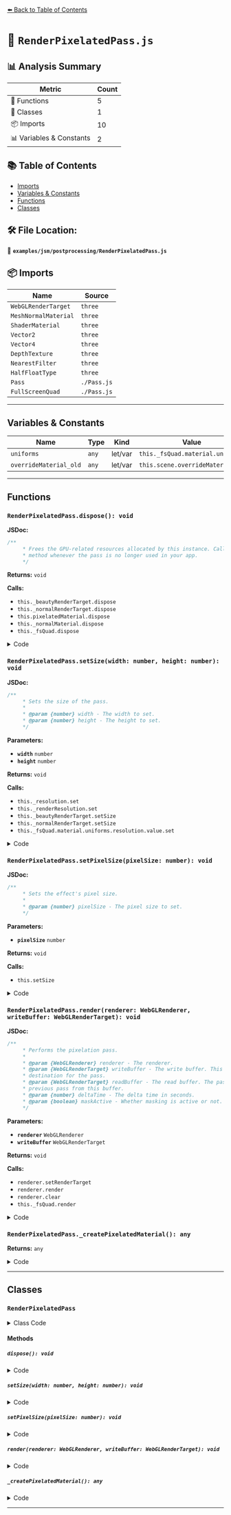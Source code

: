 [⬅️ Back to Table of Contents](../../../index.md)

# 📄 `RenderPixelatedPass.js`

## 📊 Analysis Summary

| Metric | Count |
|--------|-------|
| 🔧 Functions | 5 |
| 🧱 Classes | 1 |
| 📦 Imports | 10 |
| 📊 Variables & Constants | 2 |

## 📚 Table of Contents

- [Imports](#imports)
- [Variables & Constants](#variables-constants)
- [Functions](#functions)
- [Classes](#classes)

## 🛠️ File Location:
📂 **`examples/jsm/postprocessing/RenderPixelatedPass.js`**

## 📦 Imports

| Name | Source |
|------|--------|
| `WebGLRenderTarget` | `three` |
| `MeshNormalMaterial` | `three` |
| `ShaderMaterial` | `three` |
| `Vector2` | `three` |
| `Vector4` | `three` |
| `DepthTexture` | `three` |
| `NearestFilter` | `three` |
| `HalfFloatType` | `three` |
| `Pass` | `./Pass.js` |
| `FullScreenQuad` | `./Pass.js` |


---

## Variables & Constants

| Name | Type | Kind | Value | Exported |
|------|------|------|-------|----------|
| `uniforms` | `any` | let/var | `this._fsQuad.material.uniforms` | ✗ |
| `overrideMaterial_old` | `any` | let/var | `this.scene.overrideMaterial` | ✗ |


---

## Functions

### `RenderPixelatedPass.dispose(): void`

**JSDoc:**
```typescript
/**
	 * Frees the GPU-related resources allocated by this instance. Call this
	 * method whenever the pass is no longer used in your app.
	 */
```

**Returns:** `void`

**Calls:**

- `this._beautyRenderTarget.dispose`
- `this._normalRenderTarget.dispose`
- `this.pixelatedMaterial.dispose`
- `this._normalMaterial.dispose`
- `this._fsQuad.dispose`

<details><summary>Code</summary>

```typescript
dispose() {

		this._beautyRenderTarget.dispose();
		this._normalRenderTarget.dispose();

		this.pixelatedMaterial.dispose();
		this._normalMaterial.dispose();

		this._fsQuad.dispose();

	}
```
</details>

### `RenderPixelatedPass.setSize(width: number, height: number): void`

**JSDoc:**
```typescript
/**
	 * Sets the size of the pass.
	 *
	 * @param {number} width - The width to set.
	 * @param {number} height - The height to set.
	 */
```

**Parameters:**

- **`width`** `number`
- **`height`** `number`

**Returns:** `void`

**Calls:**

- `this._resolution.set`
- `this._renderResolution.set`
- `this._beautyRenderTarget.setSize`
- `this._normalRenderTarget.setSize`
- `this._fsQuad.material.uniforms.resolution.value.set`

<details><summary>Code</summary>

```typescript
setSize( width, height ) {

		this._resolution.set( width, height );
		this._renderResolution.set( ( width / this.pixelSize ) | 0, ( height / this.pixelSize ) | 0 );
		const { x, y } = this._renderResolution;
		this._beautyRenderTarget.setSize( x, y );
		this._normalRenderTarget.setSize( x, y );
		this._fsQuad.material.uniforms.resolution.value.set( x, y, 1 / x, 1 / y );

	}
```
</details>

### `RenderPixelatedPass.setPixelSize(pixelSize: number): void`

**JSDoc:**
```typescript
/**
	 * Sets the effect's pixel size.
	 *
	 * @param {number} pixelSize - The pixel size to set.
	 */
```

**Parameters:**

- **`pixelSize`** `number`

**Returns:** `void`

**Calls:**

- `this.setSize`

<details><summary>Code</summary>

```typescript
setPixelSize( pixelSize ) {

		this.pixelSize = pixelSize;
		this.setSize( this._resolution.x, this._resolution.y );

	}
```
</details>

### `RenderPixelatedPass.render(renderer: WebGLRenderer, writeBuffer: WebGLRenderTarget): void`

**JSDoc:**
```typescript
/**
	 * Performs the pixelation pass.
	 *
	 * @param {WebGLRenderer} renderer - The renderer.
	 * @param {WebGLRenderTarget} writeBuffer - The write buffer. This buffer is intended as the rendering
	 * destination for the pass.
	 * @param {WebGLRenderTarget} readBuffer - The read buffer. The pass can access the result from the
	 * previous pass from this buffer.
	 * @param {number} deltaTime - The delta time in seconds.
	 * @param {boolean} maskActive - Whether masking is active or not.
	 */
```

**Parameters:**

- **`renderer`** `WebGLRenderer`
- **`writeBuffer`** `WebGLRenderTarget`

**Returns:** `void`

**Calls:**

- `renderer.setRenderTarget`
- `renderer.render`
- `renderer.clear`
- `this._fsQuad.render`

<details><summary>Code</summary>

```typescript
render( renderer, writeBuffer/*, readBuffer , deltaTime, maskActive */ ) {

		const uniforms = this._fsQuad.material.uniforms;
		uniforms.normalEdgeStrength.value = this.normalEdgeStrength;
		uniforms.depthEdgeStrength.value = this.depthEdgeStrength;

		renderer.setRenderTarget( this._beautyRenderTarget );
		renderer.render( this.scene, this.camera );

		const overrideMaterial_old = this.scene.overrideMaterial;
		renderer.setRenderTarget( this._normalRenderTarget );
		this.scene.overrideMaterial = this._normalMaterial;
		renderer.render( this.scene, this.camera );
		this.scene.overrideMaterial = overrideMaterial_old;

		uniforms.tDiffuse.value = this._beautyRenderTarget.texture;
		uniforms.tDepth.value = this._beautyRenderTarget.depthTexture;
		uniforms.tNormal.value = this._normalRenderTarget.texture;

		if ( this.renderToScreen ) {

			renderer.setRenderTarget( null );

		} else {

			renderer.setRenderTarget( writeBuffer );

			if ( this.clear ) renderer.clear();

		}

		this._fsQuad.render( renderer );

	}
```
</details>

### `RenderPixelatedPass._createPixelatedMaterial(): any`

**Returns:** `any`

<details><summary>Code</summary>

```typescript
_createPixelatedMaterial() {

		return new ShaderMaterial( {
			uniforms: {
				tDiffuse: { value: null },
				tDepth: { value: null },
				tNormal: { value: null },
				resolution: { value: new Vector4() },
				normalEdgeStrength: { value: 0 },
				depthEdgeStrength: { value: 0 }
			},
			vertexShader: /* glsl */`
				varying vec2 vUv;

				void main() {

					vUv = uv;
					gl_Position = projectionMatrix * modelViewMatrix * vec4( position, 1.0 );

				}
			`,
			fragmentShader: /* glsl */`
				uniform sampler2D tDiffuse;
				uniform sampler2D tDepth;
				uniform sampler2D tNormal;
				uniform vec4 resolution;
				uniform float normalEdgeStrength;
				uniform float depthEdgeStrength;
				varying vec2 vUv;

				float getDepth(int x, int y) {

					return texture2D( tDepth, vUv + vec2(x, y) * resolution.zw ).r;

				}

				vec3 getNormal(int x, int y) {

					return texture2D( tNormal, vUv + vec2(x, y) * resolution.zw ).rgb * 2.0 - 1.0;

				}

				float depthEdgeIndicator(float depth, vec3 normal) {

					float diff = 0.0;
					diff += clamp(getDepth(1, 0) - depth, 0.0, 1.0);
					diff += clamp(getDepth(-1, 0) - depth, 0.0, 1.0);
					diff += clamp(getDepth(0, 1) - depth, 0.0, 1.0);
					diff += clamp(getDepth(0, -1) - depth, 0.0, 1.0);
					return floor(smoothstep(0.01, 0.02, diff) * 2.) / 2.;

				}

				float neighborNormalEdgeIndicator(int x, int y, float depth, vec3 normal) {

					float depthDiff = getDepth(x, y) - depth;
					vec3 neighborNormal = getNormal(x, y);

					// Edge pixels should yield to faces who's normals are closer to the bias normal.
					vec3 normalEdgeBias = vec3(1., 1., 1.); // This should probably be a parameter.
					float normalDiff = dot(normal - neighborNormal, normalEdgeBias);
					float normalIndicator = clamp(smoothstep(-.01, .01, normalDiff), 0.0, 1.0);

					// Only the shallower pixel should detect the normal edge.
					float depthIndicator = clamp(sign(depthDiff * .25 + .0025), 0.0, 1.0);

					return (1.0 - dot(normal, neighborNormal)) * depthIndicator * normalIndicator;

				}

				float normalEdgeIndicator(float depth, vec3 normal) {

					float indicator = 0.0;

					indicator += neighborNormalEdgeIndicator(0, -1, depth, normal);
					indicator += neighborNormalEdgeIndicator(0, 1, depth, normal);
					indicator += neighborNormalEdgeIndicator(-1, 0, depth, normal);
					indicator += neighborNormalEdgeIndicator(1, 0, depth, normal);

					return step(0.1, indicator);

				}

				void main() {

					vec4 texel = texture2D( tDiffuse, vUv );

					float depth = 0.0;
					vec3 normal = vec3(0.0);

					if (depthEdgeStrength > 0.0 || normalEdgeStrength > 0.0) {

						depth = getDepth(0, 0);
						normal = getNormal(0, 0);

					}

					float dei = 0.0;
					if (depthEdgeStrength > 0.0)
						dei = depthEdgeIndicator(depth, normal);

					float nei = 0.0;
					if (normalEdgeStrength > 0.0)
						nei = normalEdgeIndicator(depth, normal);

					float Strength = dei > 0.0 ? (1.0 - depthEdgeStrength * dei) : (1.0 + normalEdgeStrength * nei);

					gl_FragColor = texel * Strength;

				}
			`
		} );

	}
```
</details>


---

## Classes

### `RenderPixelatedPass`

<details><summary>Class Code</summary>

```ts
class RenderPixelatedPass extends Pass {

	/**
	 * Constructs a new render pixelated pass.
	 *
	 * @param {number} pixelSize - The effect's pixel size.
	 * @param {Scene} scene - The scene to render.
	 * @param {Camera} camera - The camera.
	 * @param {{normalEdgeStrength:number,depthEdgeStrength:number}} options - The pass options.
	 */
	constructor( pixelSize, scene, camera, options = {} ) {

		super();

		/**
		 * The effect's pixel size.
		 *
		 * @type {number}
		 */
		this.pixelSize = pixelSize;

		/**
		 * The scene to render.
		 *
		 * @type {Scene}
		 */
		this.scene = scene;

		/**
		 * The camera.
		 *
		 * @type {Camera}
		 */
		this.camera = camera;

		/**
		 * The normal edge strength.
		 *
		 * @type {number}
		 * @default 0.3
		 */
		this.normalEdgeStrength = options.normalEdgeStrength || 0.3;

		/**
		 * The normal edge strength.
		 *
		 * @type {number}
		 * @default 0.4
		 */
		this.depthEdgeStrength = options.depthEdgeStrength || 0.4;

		/**
		 * The pixelated material.
		 *
		 * @type {ShaderMaterial}
		 */
		this.pixelatedMaterial = this._createPixelatedMaterial();

		// internals

		this._resolution = new Vector2();
		this._renderResolution = new Vector2();

		this._normalMaterial = new MeshNormalMaterial();

		this._beautyRenderTarget = new WebGLRenderTarget();
		this._beautyRenderTarget.texture.minFilter = NearestFilter;
		this._beautyRenderTarget.texture.magFilter = NearestFilter;
		this._beautyRenderTarget.texture.type = HalfFloatType;
		this._beautyRenderTarget.depthTexture = new DepthTexture();

		this._normalRenderTarget = new WebGLRenderTarget();
		this._normalRenderTarget.texture.minFilter = NearestFilter;
		this._normalRenderTarget.texture.magFilter = NearestFilter;
		this._normalRenderTarget.texture.type = HalfFloatType;

		this._fsQuad = new FullScreenQuad( this.pixelatedMaterial );

	}

	/**
	 * Frees the GPU-related resources allocated by this instance. Call this
	 * method whenever the pass is no longer used in your app.
	 */
	dispose() {

		this._beautyRenderTarget.dispose();
		this._normalRenderTarget.dispose();

		this.pixelatedMaterial.dispose();
		this._normalMaterial.dispose();

		this._fsQuad.dispose();

	}

	/**
	 * Sets the size of the pass.
	 *
	 * @param {number} width - The width to set.
	 * @param {number} height - The height to set.
	 */
	setSize( width, height ) {

		this._resolution.set( width, height );
		this._renderResolution.set( ( width / this.pixelSize ) | 0, ( height / this.pixelSize ) | 0 );
		const { x, y } = this._renderResolution;
		this._beautyRenderTarget.setSize( x, y );
		this._normalRenderTarget.setSize( x, y );
		this._fsQuad.material.uniforms.resolution.value.set( x, y, 1 / x, 1 / y );

	}

	/**
	 * Sets the effect's pixel size.
	 *
	 * @param {number} pixelSize - The pixel size to set.
	 */
	setPixelSize( pixelSize ) {

		this.pixelSize = pixelSize;
		this.setSize( this._resolution.x, this._resolution.y );

	}

	/**
	 * Performs the pixelation pass.
	 *
	 * @param {WebGLRenderer} renderer - The renderer.
	 * @param {WebGLRenderTarget} writeBuffer - The write buffer. This buffer is intended as the rendering
	 * destination for the pass.
	 * @param {WebGLRenderTarget} readBuffer - The read buffer. The pass can access the result from the
	 * previous pass from this buffer.
	 * @param {number} deltaTime - The delta time in seconds.
	 * @param {boolean} maskActive - Whether masking is active or not.
	 */
	render( renderer, writeBuffer/*, readBuffer , deltaTime, maskActive */ ) {

		const uniforms = this._fsQuad.material.uniforms;
		uniforms.normalEdgeStrength.value = this.normalEdgeStrength;
		uniforms.depthEdgeStrength.value = this.depthEdgeStrength;

		renderer.setRenderTarget( this._beautyRenderTarget );
		renderer.render( this.scene, this.camera );

		const overrideMaterial_old = this.scene.overrideMaterial;
		renderer.setRenderTarget( this._normalRenderTarget );
		this.scene.overrideMaterial = this._normalMaterial;
		renderer.render( this.scene, this.camera );
		this.scene.overrideMaterial = overrideMaterial_old;

		uniforms.tDiffuse.value = this._beautyRenderTarget.texture;
		uniforms.tDepth.value = this._beautyRenderTarget.depthTexture;
		uniforms.tNormal.value = this._normalRenderTarget.texture;

		if ( this.renderToScreen ) {

			renderer.setRenderTarget( null );

		} else {

			renderer.setRenderTarget( writeBuffer );

			if ( this.clear ) renderer.clear();

		}

		this._fsQuad.render( renderer );

	}

	// internals

	_createPixelatedMaterial() {

		return new ShaderMaterial( {
			uniforms: {
				tDiffuse: { value: null },
				tDepth: { value: null },
				tNormal: { value: null },
				resolution: { value: new Vector4() },
				normalEdgeStrength: { value: 0 },
				depthEdgeStrength: { value: 0 }
			},
			vertexShader: /* glsl */`
				varying vec2 vUv;

				void main() {

					vUv = uv;
					gl_Position = projectionMatrix * modelViewMatrix * vec4( position, 1.0 );

				}
			`,
			fragmentShader: /* glsl */`
				uniform sampler2D tDiffuse;
				uniform sampler2D tDepth;
				uniform sampler2D tNormal;
				uniform vec4 resolution;
				uniform float normalEdgeStrength;
				uniform float depthEdgeStrength;
				varying vec2 vUv;

				float getDepth(int x, int y) {

					return texture2D( tDepth, vUv + vec2(x, y) * resolution.zw ).r;

				}

				vec3 getNormal(int x, int y) {

					return texture2D( tNormal, vUv + vec2(x, y) * resolution.zw ).rgb * 2.0 - 1.0;

				}

				float depthEdgeIndicator(float depth, vec3 normal) {

					float diff = 0.0;
					diff += clamp(getDepth(1, 0) - depth, 0.0, 1.0);
					diff += clamp(getDepth(-1, 0) - depth, 0.0, 1.0);
					diff += clamp(getDepth(0, 1) - depth, 0.0, 1.0);
					diff += clamp(getDepth(0, -1) - depth, 0.0, 1.0);
					return floor(smoothstep(0.01, 0.02, diff) * 2.) / 2.;

				}

				float neighborNormalEdgeIndicator(int x, int y, float depth, vec3 normal) {

					float depthDiff = getDepth(x, y) - depth;
					vec3 neighborNormal = getNormal(x, y);

					// Edge pixels should yield to faces who's normals are closer to the bias normal.
					vec3 normalEdgeBias = vec3(1., 1., 1.); // This should probably be a parameter.
					float normalDiff = dot(normal - neighborNormal, normalEdgeBias);
					float normalIndicator = clamp(smoothstep(-.01, .01, normalDiff), 0.0, 1.0);

					// Only the shallower pixel should detect the normal edge.
					float depthIndicator = clamp(sign(depthDiff * .25 + .0025), 0.0, 1.0);

					return (1.0 - dot(normal, neighborNormal)) * depthIndicator * normalIndicator;

				}

				float normalEdgeIndicator(float depth, vec3 normal) {

					float indicator = 0.0;

					indicator += neighborNormalEdgeIndicator(0, -1, depth, normal);
					indicator += neighborNormalEdgeIndicator(0, 1, depth, normal);
					indicator += neighborNormalEdgeIndicator(-1, 0, depth, normal);
					indicator += neighborNormalEdgeIndicator(1, 0, depth, normal);

					return step(0.1, indicator);

				}

				void main() {

					vec4 texel = texture2D( tDiffuse, vUv );

					float depth = 0.0;
					vec3 normal = vec3(0.0);

					if (depthEdgeStrength > 0.0 || normalEdgeStrength > 0.0) {

						depth = getDepth(0, 0);
						normal = getNormal(0, 0);

					}

					float dei = 0.0;
					if (depthEdgeStrength > 0.0)
						dei = depthEdgeIndicator(depth, normal);

					float nei = 0.0;
					if (normalEdgeStrength > 0.0)
						nei = normalEdgeIndicator(depth, normal);

					float Strength = dei > 0.0 ? (1.0 - depthEdgeStrength * dei) : (1.0 + normalEdgeStrength * nei);

					gl_FragColor = texel * Strength;

				}
			`
		} );

	}

}
```
</details>

#### Methods

##### `dispose(): void`

<details><summary>Code</summary>

```ts
dispose() {

		this._beautyRenderTarget.dispose();
		this._normalRenderTarget.dispose();

		this.pixelatedMaterial.dispose();
		this._normalMaterial.dispose();

		this._fsQuad.dispose();

	}
```
</details>

##### `setSize(width: number, height: number): void`

<details><summary>Code</summary>

```ts
setSize( width, height ) {

		this._resolution.set( width, height );
		this._renderResolution.set( ( width / this.pixelSize ) | 0, ( height / this.pixelSize ) | 0 );
		const { x, y } = this._renderResolution;
		this._beautyRenderTarget.setSize( x, y );
		this._normalRenderTarget.setSize( x, y );
		this._fsQuad.material.uniforms.resolution.value.set( x, y, 1 / x, 1 / y );

	}
```
</details>

##### `setPixelSize(pixelSize: number): void`

<details><summary>Code</summary>

```ts
setPixelSize( pixelSize ) {

		this.pixelSize = pixelSize;
		this.setSize( this._resolution.x, this._resolution.y );

	}
```
</details>

##### `render(renderer: WebGLRenderer, writeBuffer: WebGLRenderTarget): void`

<details><summary>Code</summary>

```ts
render( renderer, writeBuffer/*, readBuffer , deltaTime, maskActive */ ) {

		const uniforms = this._fsQuad.material.uniforms;
		uniforms.normalEdgeStrength.value = this.normalEdgeStrength;
		uniforms.depthEdgeStrength.value = this.depthEdgeStrength;

		renderer.setRenderTarget( this._beautyRenderTarget );
		renderer.render( this.scene, this.camera );

		const overrideMaterial_old = this.scene.overrideMaterial;
		renderer.setRenderTarget( this._normalRenderTarget );
		this.scene.overrideMaterial = this._normalMaterial;
		renderer.render( this.scene, this.camera );
		this.scene.overrideMaterial = overrideMaterial_old;

		uniforms.tDiffuse.value = this._beautyRenderTarget.texture;
		uniforms.tDepth.value = this._beautyRenderTarget.depthTexture;
		uniforms.tNormal.value = this._normalRenderTarget.texture;

		if ( this.renderToScreen ) {

			renderer.setRenderTarget( null );

		} else {

			renderer.setRenderTarget( writeBuffer );

			if ( this.clear ) renderer.clear();

		}

		this._fsQuad.render( renderer );

	}
```
</details>

##### `_createPixelatedMaterial(): any`

<details><summary>Code</summary>

```ts
_createPixelatedMaterial() {

		return new ShaderMaterial( {
			uniforms: {
				tDiffuse: { value: null },
				tDepth: { value: null },
				tNormal: { value: null },
				resolution: { value: new Vector4() },
				normalEdgeStrength: { value: 0 },
				depthEdgeStrength: { value: 0 }
			},
			vertexShader: /* glsl */`
				varying vec2 vUv;

				void main() {

					vUv = uv;
					gl_Position = projectionMatrix * modelViewMatrix * vec4( position, 1.0 );

				}
			`,
			fragmentShader: /* glsl */`
				uniform sampler2D tDiffuse;
				uniform sampler2D tDepth;
				uniform sampler2D tNormal;
				uniform vec4 resolution;
				uniform float normalEdgeStrength;
				uniform float depthEdgeStrength;
				varying vec2 vUv;

				float getDepth(int x, int y) {

					return texture2D( tDepth, vUv + vec2(x, y) * resolution.zw ).r;

				}

				vec3 getNormal(int x, int y) {

					return texture2D( tNormal, vUv + vec2(x, y) * resolution.zw ).rgb * 2.0 - 1.0;

				}

				float depthEdgeIndicator(float depth, vec3 normal) {

					float diff = 0.0;
					diff += clamp(getDepth(1, 0) - depth, 0.0, 1.0);
					diff += clamp(getDepth(-1, 0) - depth, 0.0, 1.0);
					diff += clamp(getDepth(0, 1) - depth, 0.0, 1.0);
					diff += clamp(getDepth(0, -1) - depth, 0.0, 1.0);
					return floor(smoothstep(0.01, 0.02, diff) * 2.) / 2.;

				}

				float neighborNormalEdgeIndicator(int x, int y, float depth, vec3 normal) {

					float depthDiff = getDepth(x, y) - depth;
					vec3 neighborNormal = getNormal(x, y);

					// Edge pixels should yield to faces who's normals are closer to the bias normal.
					vec3 normalEdgeBias = vec3(1., 1., 1.); // This should probably be a parameter.
					float normalDiff = dot(normal - neighborNormal, normalEdgeBias);
					float normalIndicator = clamp(smoothstep(-.01, .01, normalDiff), 0.0, 1.0);

					// Only the shallower pixel should detect the normal edge.
					float depthIndicator = clamp(sign(depthDiff * .25 + .0025), 0.0, 1.0);

					return (1.0 - dot(normal, neighborNormal)) * depthIndicator * normalIndicator;

				}

				float normalEdgeIndicator(float depth, vec3 normal) {

					float indicator = 0.0;

					indicator += neighborNormalEdgeIndicator(0, -1, depth, normal);
					indicator += neighborNormalEdgeIndicator(0, 1, depth, normal);
					indicator += neighborNormalEdgeIndicator(-1, 0, depth, normal);
					indicator += neighborNormalEdgeIndicator(1, 0, depth, normal);

					return step(0.1, indicator);

				}

				void main() {

					vec4 texel = texture2D( tDiffuse, vUv );

					float depth = 0.0;
					vec3 normal = vec3(0.0);

					if (depthEdgeStrength > 0.0 || normalEdgeStrength > 0.0) {

						depth = getDepth(0, 0);
						normal = getNormal(0, 0);

					}

					float dei = 0.0;
					if (depthEdgeStrength > 0.0)
						dei = depthEdgeIndicator(depth, normal);

					float nei = 0.0;
					if (normalEdgeStrength > 0.0)
						nei = normalEdgeIndicator(depth, normal);

					float Strength = dei > 0.0 ? (1.0 - depthEdgeStrength * dei) : (1.0 + normalEdgeStrength * nei);

					gl_FragColor = texel * Strength;

				}
			`
		} );

	}
```
</details>


---